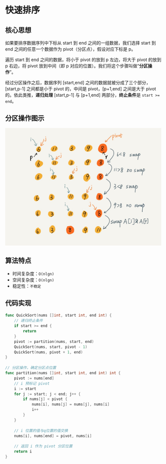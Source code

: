 # 快速排序

## 核心思想

如果要排序数据序列中下标从 start 到 end 之间的一组数据，我们选择 start 到 end 之间的任意一个数据作为 pivot（分区点），假设对应下标是 p。

遍历 start 到 end 之间的数据，将小于 pivot 的放到 p 左边，将大于 pivot 的放到 p 右边，将 pivot 放到中间（即 p 对应的位置）。我们将这个步骤叫做“**分区操作**”。

经过分区操作之后，数据序列 [start,end] 之间的数据就被分成了三个部分，[start,p-1] 之间都是小于 pivot 的，中间是 pivot，[p+1,end] 之间是大于 pivot 的。依此类推，**递归处理** [start,p-1] 与 [p+1,end] 两部分，**终止条件**是 `start >= end`。

## 分区操作图示

![快排-分区操作](./static/quick_sort.png)

## 算法特点

- 时间复杂度：`O(nlgn)`
- 空间复杂度：`O(nlgn)`
- 稳定性：`不稳定`

## 代码实现

```go
func QuickSort(nums []int, start int, end int) {
    // 递归终止条件
    if start >= end {
        return
    }
    pivot := partition(nums, start, end)
    QuickSort(nums, start, pivot - 1)
    QuickSort(nums, pivot + 1, end)
}

// 分区操作，确定分区点位置
func partition(nums []int, start int, end int) int {
    pivot := nums[end]
    // i 预标记 pivot
    i := start
    for j := start; j < end; j++ {
        if nums[j] < pivot {
            nums[i], nums[j] = nums[j], nums[i]
            i++
        }
    }

    // i 位置的值与q位置的值交换
    nums[i], nums[end] = pivot, nums[i]
    
    // 返回 i 作为 pivot 分区位置
    return i
}
```
